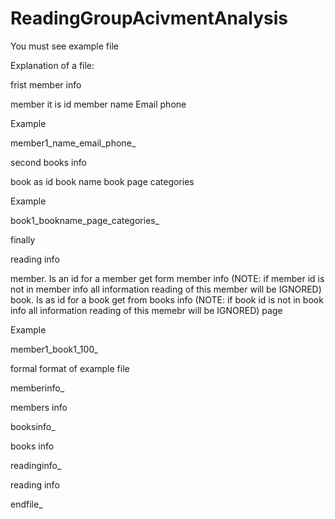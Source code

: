 # ReadingGroupAcivmentAnalysis



You must see example file  


Explanation of a file:


frist member info 

member it is id 
member name 
Email
phone 

Example

member1_name_email_phone_



second books info 


book as id 
book name 
book page 
categories

Example

book1_bookname_page_categories_



finally 

reading info


member. Is an id for a member get form member info (NOTE: if member id is not in member info all information reading of this member will be IGNORED)
book. Is as id for a book get from books info (NOTE: if book id is not in book info all information reading of this memebr will be IGNORED)
page 

Example

member1_book1_100_

formal format of example file



memberinfo_


members info



booksinfo_


books info



readinginfo_




reading info



endfile_











